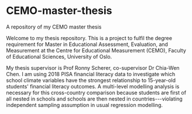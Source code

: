 # CEMO-master-thesis

A repository of my CEMO master thesis

Welcome to my thesis repository. This is a project to fulfil the degree requirement for Master in Educational Assessment, Evaluation, and Measurement at the Centre for Educational Measurement (CEMO), Faculty of Educational Sciences, University of Oslo.

My thesis supervisor is Prof Ronny Scherer, co-supervisor Dr Chia-Wen Chen. I am using 2018 PISA financial literacy data to investigate which school climate variables have the strongest relationship to 15-year-old students' financial literacy outcomes. A multi-level modelling analysis is necessary for this cross-country comparison because students are first of all nested in schools and schools are then nested in countries---violating independent sampling assumption in usual regression modelling.

